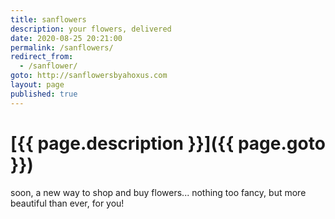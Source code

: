 ```yaml
---
title: sanflowers
description: your flowers, delivered
date: 2020-08-25 20:21:00
permalink: /sanflowers/
redirect_from:
  - /sanflower/
goto: http://sanflowersbyahoxus.com
layout: page
published: true
---
```


# [{{ page.description }}]({{ page.goto }})

soon, a new way to shop and buy flowers... nothing too fancy, but more beautiful than ever, for you!

